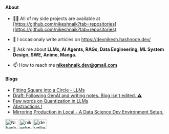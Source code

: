 <h4 align="left">About</h4>

- 👨‍💻 All of my side projects are available at [https://github.com/nikeshnaik?tab=repositories](https://github.com/nikeshnaik?tab=repositories)

- 📝 I occasionaly write articles on https://devnikesh.hashnode.dev/

- 💬 Ask me about **LLMs, AI Agents, RAGs, Data Engineering, ML System Design, SWE, Anime, Manga.**

- 📫 How to reach me **nikeshnaik.dev@gmail.com**


<h4 align="left">Blogs</h4>

- [Fitting Square into a Circle - LLMs](https://devnikesh.hashnode.dev/fitting-square-into-a-circle-llms)
- [Draft: Following GenAI and writing notes. Blog isn't edited. ⚠️](https://devnikesh.hashnode.dev/draft-following-genai-and-writing-notes-blog-isnt-edited?source=more_articles_bottom_blogs)
- [Few words on Quantization in LLMs](https://devnikesh.hashnode.dev/few-words-on-quantization-in-llms)
- [Abstractions !](https://devnikesh.hashnode.dev/abstractions)
- [Mirroring Production in Local - A Data Science Dev Environment Setup.](https://devnikesh.hashnode.dev/mirroring-production-in-local-a-data-science-dev-environment-setup)

<p align="left">
<a href="https://twitter.com/ZoroNoGPS" target="blank"><img align="center" src="https://raw.githubusercontent.com/rahuldkjain/github-profile-readme-generator/master/src/images/icons/Social/twitter.svg" alt="NikeshNaik_" height="30" width="40" /></a>
<a href="https://linkedin.com/in/nikeshnaik" target="blank"><img align="center" src="https://raw.githubusercontent.com/rahuldkjain/github-profile-readme-generator/master/src/images/icons/Social/linked-in-alt.svg" alt="nikeshnaik" height="30" width="40" /></a>
<a href="https://hashnode.com/@devnikesh01" target="blank"><img align="center" src="https://raw.githubusercontent.com/rahuldkjain/github-profile-readme-generator/master/src/images/icons/Social/hashnode.svg" alt="devnikesh01" height="30" width="40" /></a>
</p>

